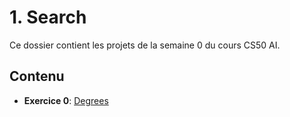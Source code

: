 # 1. Search

Ce dossier contient les projets de la semaine 0 du cours CS50 AI.

## Contenu

- **Exercice 0**: [Degrees](/degrees/)
